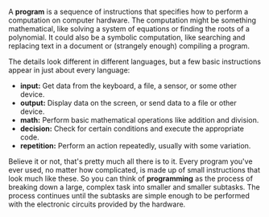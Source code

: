 A **program** is a sequence of instructions that specifies how to perform a computation on computer hardware. The computation might be something mathematical, like solving a system of equations or finding the roots of a polynomial. It could also be a symbolic computation, like searching and replacing text in a document or (strangely enough) compiling a program.

The details look different in different languages, but a few basic instructions appear in just about every language:

* **input:** Get data from the keyboard, a file, a sensor, or some other device.
* **output:** Display data on the screen, or send data to a file or other device.
* **math:** Perform basic mathematical operations like addition and division.
* **decision:** Check for certain conditions and execute the appropriate code.
* **repetition:** Perform an action repeatedly, usually with some variation.




Believe it or not, that's pretty much all there is to it. Every program you've ever used, no matter how complicated, is made up of small instructions that look much like these. So you can think of **programming** as the process of breaking down a large, complex task into smaller and smaller subtasks. The process continues until the subtasks are simple enough to be performed with the electronic circuits provided by the hardware.